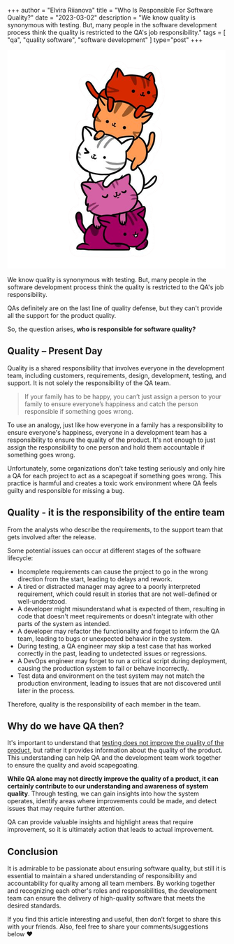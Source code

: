 +++
author = "Elvira Riianova"
title = "Who Is Responsible For Software Quality?"
date = "2023-03-02"
description = "We know quality is synonymous with testing. But, many people in the software development process think the quality is restricted to the QA's job responsibility."
tags = [
    "qa", "quality software", "software development"
]
type="post"
+++

![Tux, the Linux mascot](/images/quality.png)

We know quality is synonymous with testing. But, many people in the software development process think the quality is restricted to the QA's job responsibility.

QAs definitely are on the last line of quality defense, but they can't provide all the support for the product quality.

So, the question arises, **who is responsible for software quality?** 

## Quality – Present Day

Quality is a shared responsibility that involves everyone in the development team, including customers, requirements, design, development, testing, and support. It is not solely the responsibility of the QA team.

> If your family has to be happy, you can’t just assign a person to your family to ensure everyone’s happiness and catch the person responsible if something goes wrong.

To use an analogy, just like how everyone in a family has a responsibility to ensure everyone's happiness, everyone in a development team has a responsibility to ensure the quality of the product. It's not enough to just assign the responsibility to one person and hold them accountable if something goes wrong.

Unfortunately, some organizations don't take testing seriously and only hire a QA for each project to act as a scapegoat if something goes wrong. This practice is harmful and creates a toxic work environment where QA feels guilty and responsible for missing a bug.

## Quality - it is the responsibility of the entire team

From the analysts who describe the requirements, to the support team that gets involved after the release.

Some potential issues can occur at different stages of the software lifecycle:

-   Incomplete requirements can cause the project to go in the wrong direction from the start, leading to delays and rework.
-   A tired or distracted manager may agree to a poorly interpreted requirement, which could result in stories that are not well-defined or well-understood.
-   A developer might misunderstand what is expected of them, resulting in code that doesn't meet requirements or doesn't integrate with other parts of the system as intended.
-   A developer may refactor the functionality and forget to inform the QA team, leading to bugs or unexpected behavior in the system.
-   During testing, a QA engineer may skip a test case that has worked correctly in the past, leading to undetected issues or regressions.
-   A DevOps engineer may forget to run a critical script during deployment, causing the production system to fail or behave incorrectly.
-   Test data and environment on the test system may not match the production environment, leading to issues that are not discovered until later in the process.

Therefore, quality is the responsibility of each member in the team.

## Why do we have QA then?

It's important to understand that [testing does not improve the quality of the product](https://qaflow.dev/post/testing-does-not-improve-quality/), but rather it provides information about the quality of the product. This understanding can help QA and the development team work together to ensure the quality and avoid scapegoating.

**While QA alone may not directly improve the quality of a product, it can certainly contribute to our understanding and awareness of system quality**. Through testing, we can gain insights into how the system operates, identify areas where improvements could be made, and detect issues that may require further attention.

QA can provide valuable insights and highlight areas that require improvement, so it is ultimately action that leads to actual improvement.

## Conclusion

It is admirable to be passionate about ensuring software quality, but still it is essential to maintain a shared understanding of responsibility and accountability for quality among all team members. By working together and recognizing each other's roles and responsibilities, the development team can ensure the delivery of high-quality software that meets the desired standards.

If you find this article interesting and useful, then don’t forget to share this with your friends. Also, feel free to share your comments/suggestions below ❤️